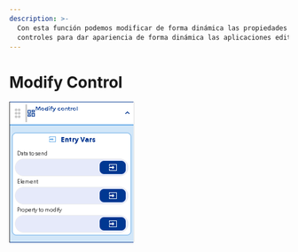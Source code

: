 ```yaml
---
description: >-
  Con esta función podemos modificar de forma dinámica las propiedades de los
  controles para dar apariencia de forma dinámica las aplicaciones editadas
---
```


# Modify Control

![](../../../../.gitbook/assets/image%20%28311%29.png)

